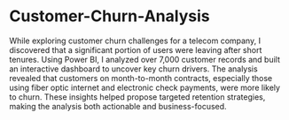 # Customer-Churn-Analysis

While exploring customer churn challenges for a telecom company, I discovered that a significant portion of users were leaving after short tenures. Using Power BI, I analyzed over 7,000 customer records and built an interactive dashboard to uncover key churn drivers. The analysis revealed that customers on month-to-month contracts, especially those using fiber optic internet and electronic check payments, were more likely to churn. These insights helped propose targeted retention strategies, making the analysis both actionable and business-focused.
